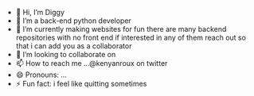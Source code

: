 - 👋 Hi, I’m Diggy
- 👀 I’m a back-end python developer
- 🌱 I’m currently making websites for fun there are many backend repositories with no front end if interested in any of them reach out so that i can add you as a collaborator
- 💞️ I’m looking to collaborate on 
- 📫 How to reach me ...@kenyanroux on twitter
- 😄 Pronouns: ...
- ⚡ Fun fact: i feel like quitting sometimes

<!---
mnatakanijiiteajesasa/mnatakanijiiteajesasa is a ✨ special ✨ repository because its `README.md` (this file) appears on your GitHub profile.
You can click the Preview link to take a look at your changes.
--->
